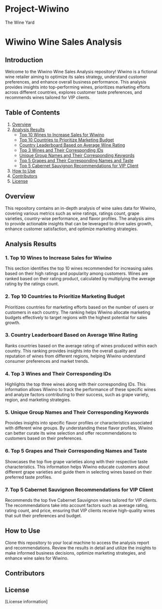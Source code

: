 # Project-Wiwino
 The Wine Yard

 # Wiwino Wine Sales Analysis

## Introduction

Welcome to the Wiwino Wine Sales Analysis repository! Wiwino is a fictional wine retailer aiming to optimize its sales strategy, understand customer preferences, and enhance overall business performance. This analysis provides insights into top-performing wines, prioritizes marketing efforts across different countries, explores customer taste preferences, and recommends wines tailored for VIP clients.

## Table of Contents

1. [Overview](#overview)
2. [Analysis Results](#analysis-results)
    - [Top 10 Wines to Increase Sales for Wiwino](#1-top-10-wines-to-increase-sales-for-wiwino)
    - [Top 10 Countries to Prioritize Marketing Budget](#2-top-10-countries-to-prioritize-marketing-budget)
    - [Country Leaderboard Based on Average Wine Rating](#3-country-leaderboard-based-on-average-wine-rating)
    - [Top 3 Wines and Their Corresponding IDs](#4-top-3-wines-and-their-corresponding-ids)
    - [Unique Group Names and Their Corresponding Keywords](#5-unique-group-names-and-their-corresponding-keywords)
    - [Top 5 Grapes and Their Corresponding Names and Taste](#6-top-5-grapes-and-their-corresponding-names-and-taste)
    - [Top 5 Cabernet Sauvignon Recommendations for VIP Client](#7-top-5-cabernet-sauvignon-recommendations-for-vip-client)
3. [How to Use](#how-to-use)
4. [Contributors](#contributors)
5. [License](#license)

## Overview

This repository contains an in-depth analysis of wine sales data for Wiwino, covering various metrics such as wine ratings, ratings count, grape varieties, country-wise performance, and flavor profiles. The analysis aims to provide actionable insights that can be leveraged to drive sales growth, enhance customer satisfaction, and optimize marketing strategies.

## Analysis Results

### 1. Top 10 Wines to Increase Sales for Wiwino

   This section identifies the top 10 wines recommended for increasing sales based on their high ratings and popularity among customers. Wines are ranked based on their rating product, calculated by multiplying the average rating by the ratings count.

### 2. Top 10 Countries to Prioritize Marketing Budget

   Prioritizes countries for marketing efforts based on the number of users or customers in each country. The ranking helps Wiwino allocate marketing budgets effectively to target regions with the highest potential for sales growth.

### 3. Country Leaderboard Based on Average Wine Rating

   Ranks countries based on the average rating of wines produced within each country. This ranking provides insights into the overall quality and reputation of wines from different regions, helping Wiwino understand consumer preferences and market trends.

### 4. Top 3 Wines and Their Corresponding IDs

   Highlights the top three wines along with their corresponding IDs. This information allows Wiwino to track the performance of these specific wines and analyze factors contributing to their success, such as grape variety, region, and marketing strategies.

### 5. Unique Group Names and Their Corresponding Keywords

   Provides insights into specific flavor profiles or characteristics associated with different wine groups. By understanding these flavor profiles, Wiwino can better curate its wine selection and offer recommendations to customers based on their preferences.

### 6. Top 5 Grapes and Their Corresponding Names and Taste

   Showcases the top five grape varieties along with their respective taste characteristics. This information helps Wiwino educate customers about different grape varieties and guide them in selecting wines based on their preferred taste profiles.

### 7. Top 5 Cabernet Sauvignon Recommendations for VIP Client

   Recommends the top five Cabernet Sauvignon wines tailored for VIP clients. The recommendations take into account factors such as average rating, rating count, and price, ensuring that VIP clients receive high-quality wines that suit their preferences and budget.

## How to Use

Clone this repository to your local machine to access the analysis report and recommendations. Review the results in detail and utilize the insights to make informed business decisions, optimize marketing strategies, and enhance wine sales for Wiwino.

## Contributors

## License

[License information]


